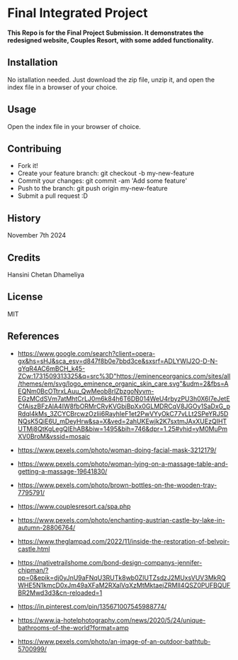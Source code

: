 # Final Integrated Project
**This Repo is for the Final Project Submission. It demonstrates the redesigned website, Couples Resort, with some added functionality.**

## Installation
No istallation needed. Just download the zip file, unzip it, and open the index file in a browser of your choice.

## Usage
Open the index file in your browser of choice.

## Contribuing
- Fork it!
- Create your feature branch: git checkout -b my-new-feature
- Commit your changes: git commit -am 'Add some feature'
- Push to the branch: git push origin my-new-feature
- Submit a pull request :D

## History
November 7th 2024

## Credits
Hansini Chetan Dhameliya

## License
MIT

## References

- https://www.google.com/search?client=opera-gx&hs=sHJ&sca_esv=d847f8b0e7bbd3ce&sxsrf=ADLYWIJ2O-D-N-qYqR4AC6mBCH_k45-ZCw:1731509313325&q=src%3D"https://eminenceorganics.com/sites/all/themes/em/svg/logo_eminence_organic_skin_care.svg"&udm=2&fbs=AEQNm0BcOTtrxLAuu_QwMeob8rlZbzgoNyvm-EGzMCdSVm7atMhtCrLJ0m6k84h6T6DB014WeU4rbyzPU3h0X6I7eJetECfAiszBFzAlA4IW8fbORMrCRyKVGbjBpXx0GLMDRCqV8JGOy1SaDxG_pRdql4kMs_3ZCYCBrcwzOzlii6RayhIeF1et2PwVYyOkC77vLLt2SPeYRJ5DNQsK5QiE6U_mDeyHrw&sa=X&ved=2ahUKEwjk2K7sxtmJAxXUEzQIHTUTMj8QtKgLegQIEhAB&biw=1495&bih=746&dpr=1.25#vhid=yM0MuPmXV0BroM&vssid=mosaic

- https://www.pexels.com/photo/woman-doing-facial-mask-3212179/

- https://www.pexels.com/photo/woman-lying-on-a-massage-table-and-getting-a-massage-19641830/

- https://www.pexels.com/photo/brown-bottles-on-the-wooden-tray-7795791/

- https://www.couplesresort.ca/spa.php

- https://www.pexels.com/photo/enchanting-austrian-castle-by-lake-in-autumn-28806764/

- https://www.theglampad.com/2022/11/inside-the-restoration-of-belvoir-castle.html

- https://nativetrailshome.com/bond-design-companys-jennifer-chipman/?pp=0&epik=dj0yJnU9aFNqU3RUTk8wb0ZIUTZsdzJ2MUxsVUV3MkRQWHE5N1kmcD0xJm49aXFaM2RXalVqXzMtMktaejZRMlI4QSZ0PUFBQUFBR2Mwd3d3&cn-reloaded=1

- https://in.pinterest.com/pin/135671007545988774/

- https://www.ja-hotelphotography.com/news/2020/5/24/unique-bathrooms-of-the-world?format=amp

- https://www.pexels.com/photo/an-image-of-an-outdoor-bathtub-5700999/



